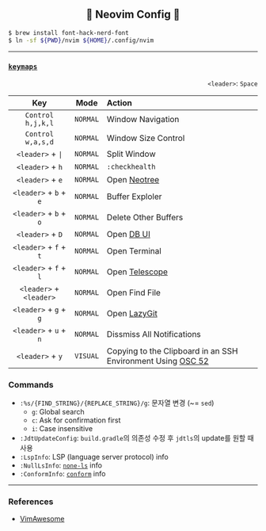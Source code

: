 <div align="center">
    <h2>
        🌝 Neovim Config 🌝
    </h2>
</div>

<!--markdownlint-disable-->

```sh
$ brew install font-hack-nerd-font
$ ln -sf ${PWD}/nvim ${HOME}/.config/nvim
```

<!--markdownlint-enable-->

---

### [`keymaps`](lua/config/keymaps.lua)

<div align="right"><code>&lt;leader&gt;</code>: <code>Space</code></div>

<div align="center">

|                            Key                            |   Mode   | Action                                                                                                    |
| :-------------------------------------------------------: | :------: | :-------------------------------------------------------------------------------------------------------- |
|                     `Control h,j,k,l`                     | `NORMAL` | Window Navigation                                                                                         |
|                     `Control w,a,s,d`                     | `NORMAL` | Window Size Control                                                                                       |
|       <code>&lt;leader&gt;</code> + <code>\|</code>       | `NORMAL` | Split Window                                                                                              |
|             <code>&lt;leader&gt;</code> + `h`             | `NORMAL` | `:checkhealth`                                                                                            |
|             <code>&lt;leader&gt;</code> + `e`             | `NORMAL` | Open [Neotree](https://github.com/nvim-neo-tree/neo-tree.nvim)                                            |
|          <code>&lt;leader&gt;</code> + `b` + `e`          | `NORMAL` | Buffer Exploler                                                                                           |
|          <code>&lt;leader&gt;</code> + `b` + `o`          | `NORMAL` | Delete Other Buffers                                                                                      |
|             <code>&lt;leader&gt;</code> + `D`             | `NORMAL` | Open [DB UI](https://github.com/kristijanhusak/vim-dadbod-ui)                                             |
|          <code>&lt;leader&gt;</code> + `f` + `t`          | `NORMAL` | Open Terminal                                                                                             |
|          <code>&lt;leader&gt;</code> + `f` + `l`          | `NORMAL` | Open [Telescope](https://github.com/nvim-telescope/telescope.nvim)                                        |
| <code>&lt;leader&gt;</code> + <code>&lt;leader&gt;</code> | `NORMAL` | Open Find File                                                                                            |
|          <code>&lt;leader&gt;</code> + `g` + `g`          | `NORMAL` | Open [LazyGit](https://github.com/jesseduffield/lazygit)                                                  |
|          <code>&lt;leader&gt;</code> + `u` + `n`          | `NORMAL` | Dissmiss All Notifications                                                                                |
|             <code>&lt;leader&gt;</code> + `y`             | `VISUAL` | Copying to the Clipboard in an SSH Environment Using [OSC 52](https://sw.kovidgoyal.net/kitty/clipboard/) |

</div>

### Commands

- `:%s/{FIND_STRING}/{REPLACE_STRING}/g`: 문자열 변경 (~= `sed`)
  - `g`: Global search
  - `c`: Ask for confirmation first
  - `i`: Case insensitive
- `:JdtUpdateConfig`: `build.gradle`의 의존성 수정 후 `jdtls`의 update를 원할 때 사용
- `:LspInfo`: LSP (language server protocol) info
- `:NullLsInfo`: [`none-ls`](https://github.com/nvimtools/none-ls.nvim) info
- `:ConformInfo`: [`conform`](https://github.com/stevearc/conform.nvim) info

---

### References

- [VimAwesome](https://vimawesome.com/)
